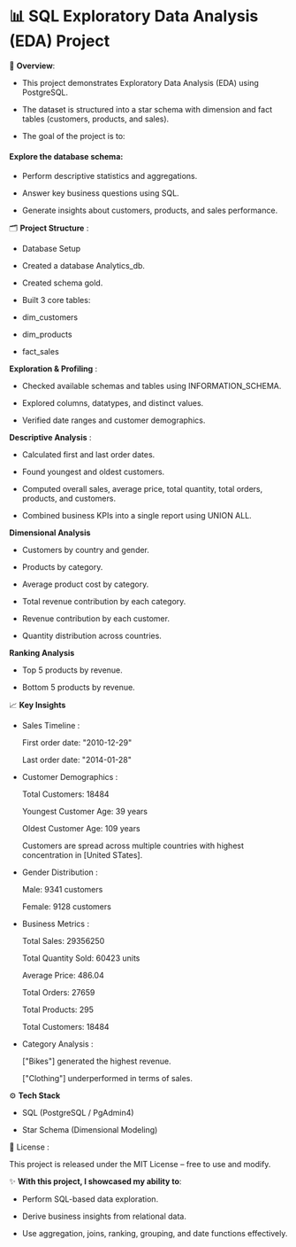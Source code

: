 # 📊 SQL Exploratory Data Analysis (EDA) Project

📌 **Overview**:

- This project demonstrates Exploratory Data Analysis (EDA) using PostgreSQL.
   
- The dataset is structured into a star schema with dimension and fact tables (customers, products, and sales).

- The goal of the project is to:

#### Explore the database schema:

- Perform descriptive statistics and aggregations.

- Answer key business questions using SQL.

- Generate insights about customers, products, and sales performance.

🗂 **Project Structure** :

- Database Setup

- Created a database Analytics_db.

- Created schema gold.

- Built 3 core tables:

- dim_customers

- dim_products

- fact_sales

**Exploration & Profiling** :

- Checked available schemas and tables using INFORMATION_SCHEMA.

- Explored columns, datatypes, and distinct values.

- Verified date ranges and customer demographics.

**Descriptive Analysis** :

- Calculated first and last order dates.

- Found youngest and oldest customers.

- Computed overall sales, average price, total quantity, total orders, products, and customers.

- Combined business KPIs into a single report using UNION ALL.

**Dimensional Analysis**

- Customers by country and gender.

- Products by category.

- Average product cost by category.

- Total revenue contribution by each category.

- Revenue contribution by each customer.

- Quantity distribution across countries.

**Ranking Analysis**

- Top 5 products by revenue.

- Bottom 5 products by revenue.

📈 **Key Insights**

- Sales Timeline :
  
  First order date: "2010-12-29"
    
  Last order date: "2014-01-28"

- Customer Demographics :
  
  Total Customers: 18484
  
  Youngest Customer Age: 39 years

  Oldest Customer Age: 109 years

  Customers are spread across multiple countries with highest concentration in [United STates].

- Gender Distribution :
  
  Male: 9341 customers
  
  Female: 9128 customers    

- Business Metrics :

  Total Sales: 29356250

  Total Quantity Sold: 60423 units

  Average Price: 486.04

  Total Orders: 27659

  Total Products: 295

  Total Customers: 18484

- Category Analysis :

  ["Bikes"] generated the highest revenue.

  ["Clothing"] underperformed in terms of sales.


⚙️ **Tech Stack**

- SQL (PostgreSQL / PgAdmin4)

- Star Schema (Dimensional Modeling)

📜 License :

This project is released under the MIT License – free to use and modify.

✨ **With this project, I showcased my ability to**:

- Perform SQL-based data exploration.

- Derive business insights from relational data.

- Use aggregation, joins, ranking, grouping, and date functions effectively.
